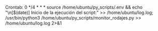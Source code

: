 Crontab: 0 */4 * * * source /home/ubuntu/py_scripts/.env && echo "\n[$(date)] Inicio de la ejecución del script:" >> /home/ubuntu/log.log; /usr/bin/python3 /home/ubuntu/py_scripts/monitor_rodajes.py >> /home/ubuntu/log.log 2>&1
